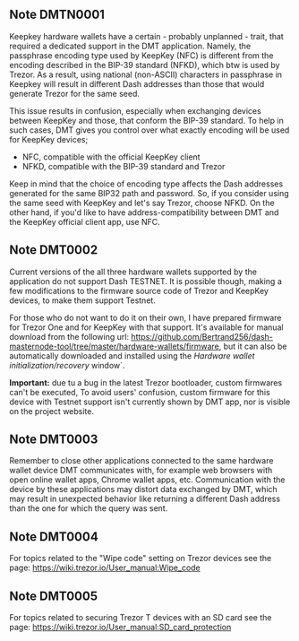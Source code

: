 ## Note DMTN0001
Keepkey hardware wallets have a certain - probably unplanned - trait, that required a 
dedicated support in the DMT application. Namely, the passphrase encoding type 
used by KeepKey (NFC) is different from the encoding described in the BIP-39 standard (NFKD), 
which btw is used by Trezor. As a result, using national (non-ASCII) characters 
in passphrase in Keepkey will result in different Dash addresses than those that would 
generate Trezor for the same seed.

This issue results in confusion, especially when exchanging devices between KeepKey and 
those, that conform the BIP-39 standard. To help in such cases, DMT gives you control over 
what exactly encoding will be used for KeepKey devices;
 * NFC, compatible with the official KeepKey client
 * NFKD, compatible with the BIP-39 standard and Trezor

Keep in mind that the choice of encoding type affects the Dash addresses generated for the 
same BIP32 path and password. So, if you consider using the same seed with KeepKey and 
let's say Trezor, choose NFKD. On the other hand, if you'd like to have address-compatibility 
between DMT and the KeepKey official client app, use NFC. 

## Note DMT0002
Current versions of the all three hardware wallets supported by the application do not support Dash TESTNET. It is possible though, making a few modifications to the firmware source code of Trezor and KeepKey devices, to make them support Testnet. 

For those who do not want to do it on their own, I have prepared firmware for Trezor One and for KeepKey with that support. It's available for manual download from the following url: https://github.com/Bertrand256/dash-masternode-tool/tree/master/hardware-wallets/firmware, but it can also be automatically downloaded and installed using the *Hardware wallet initialization/recovery* window`.  

**Important:** due tu a bug in the latest Trezor bootloader, custom firmwares can't be executed, To avoid users' confusion, custom firmware for this device with Testnet support isn't currently shown by DMT app, nor is visible on the project website.

## Note DMT0003
Remember to close other applications connected to the same hardware wallet device DMT 
communicates with, for example web browsers with open online wallet apps, Chrome wallet apps, etc. 
Communication with the device by these applications may distort data exchanged by DMT, which 
may result in unexpected behavior like returning a different Dash address than the one for which 
the query was sent.

## Note DMT0004
For topics related to the "Wipe code" setting on Trezor devices see the page: 
https://wiki.trezor.io/User_manual:Wipe_code

## Note DMT0005
For topics related to securing Trezor T devices with an SD card see the page: 
https://wiki.trezor.io/User_manual:SD_card_protection




